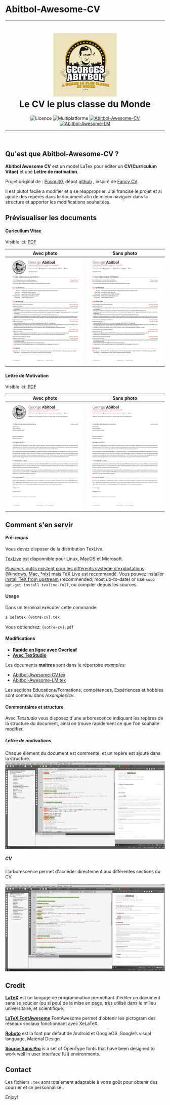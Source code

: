 # Abitbol-Awesome-CV

---
<h1 align="center">
  <a href="https://github.com/ordinatous/Awesome-CV" title="Abitbol-Awesome-CV Documentation">
    <img alt="Abitbol-Awesome-CV" src="profil_05.jpg" width="200px" height="200px" />
  </a>
  <br />
  Le CV le plus classe du Monde
</h1>


<div align="center">
  <img alt="Licence" src="https://img.shields.io/badge/Licence-MIT-blue.svg"/>
  <img alt="Multiplatforme" src="https://img.shields.io/badge/Multiplateforme-Linux----MacOS----Microsoft-blue.svg"/>
  <a href="examples/Abitbol-Awesome-CV.pdf">
    <img alt="Abitbol-Awesome-CV" src="https://img.shields.io/badge/Voir-Abitbol--Awesome--CV-green.svg" />
  </a>
  <a href="examples/Abitbol-Awesome-LM.pdf">
    <img alt="Abitbol-Awesome-LM" src="https://img.shields.io/badge/Voir-Abitbol--Awesome--LM-green.svg" />
  </a>
</div>

---

<br />

## Qu'est que Abitbol-Awesome-CV ?

**Abitbol Awesome CV** est un model LaTex pour éditer un **CV(Curriculum Vitae)** et une  **Lettre de motivation**.

Projet original de : [Posquit0](https://posquit0.com/), dépot [github](https://github.com/posquit0/Awesome-CV) , inspiré de  [Fancy CV](https://www.sharelatex.com/templates/cv-or-resume/fancy-cv).

Il est plutot facile a modifier et a se réapproprier. J'ai francisé le projet et ai ajouté des repères dans le document afin de mieux naviguer dans la structure et apporter les modifications souhaitées.


## Prévisualiser les documents

#### Curicullum Vitae

Visible ici: [PDF](https://github.com/ordinatous/Abitbol-Awesome-CV/blob/master/examples/Abitbol-Awesome-CV.pdf)

| Avec photo | Sans photo |
|:---:|:---:|
| [![Cover Letter(Photo)](examples/Abitbol-Awesome-CV.png)](examples/Abitbol-Awesome-CV.pdf)  | [![Cover Letter(Sans Photo)](examples/Abitbol-Awesome-CV-01.png)](examples/Abitbol-Awesome-CV-01.pdf) |

#### Lettre de Motivation

Visible ici: [PDF](https://github.com/ordinatous/Abitbol-Awesome-CV/blob/master/examples/Abitbol-Awesome-LM.pdf)

| Avec photo | Sans photo |
|:---:|:---:|
| [![Cover Letter(Photo)](examples/Abitbol-Awesome-LM.png)](examples/Abitbol-Awesome-CV.pdf)  | [![Cover Letter(Sans Photo)](examples/Abitbol-Awesome-LM-01.png)](examples/Abitbol-Awesome-LM-01.pdf) |




## Comment s'en servir

#### Pré-requis

Vous devez disposer de la distribution TexLive.

[TexLive](https://tug.org/texlive/) est disponnible pour Linux, MacOS et Microsoft.

  [Plusieurs outils existent pour les différents système d'exploitations (Windows, Mac, \*nix)](http://tex.stackexchange.com/q/55437) mais TeX Live est recommandé.
Vous pouvez installer  [install TeX from upstream](http://tex.stackexchange.com/q/1092) (recommended; most up-to-date) or use `sudo apt-get install texlive-full`, ou compiler depuis les sources.

#### Usage

Dans un terminal exécuter cette commande:

```bash
$ xelatex {votre-cv}.tex
```

Vous obtiendrez: ``{votre-cv}.pdf``

#### Modifications

* [**Rapide en ligne avec Overleaf**](https://www.overleaf.com/)
* [**Avec TexStudio**](https://www.texstudio.org/)

Les documents **maitres** sont dans le répertoire *examples*:
* [Abitbol-Awesome-CV.tex](examples/Abitbol-Awesome-CV.tex)
* [Abitbol-Awesome-LM.tex](examples/Abitbol-Awesome-LM.tex)

Les sections Educations/Formations, compétences, Expériences et hobbies sont contenu dans */examples/cv*.

#### Commentaires et structure

Avec *Texstudio* vous disposez d'une arborescence indiquant les repères de la structure du document, ainsi on trouve rapidement ce que l'on souhaite modifier.

##### Lettre de motivations
Chaque élément du document est commenté, et un repère est ajouté dans la structure.
![Capture Texstudio](examples/texstudio.png)

##### CV
L'arborescence permet d'accéder directement aux différentes sections du CV.

![Capture Texstudio](examples/texstudio1.png)

## Credit

[**LaTeX**](http://www.latex-project.org) est un langage de programmation permettant d'éditer un document sans se soucier (ou si peu) de la mise en page, très utilisé dans le milieu universitaire, et scientifique.

[**LaTeX FontAwesome**](https://github.com/furl/latex-fontawesome) FontAwesome permet d'obtenir les pictogram des réseaux sociaux fonctionnant avec XeLaTeX.

[**Roboto**](https://github.com/google/roboto) est la font par défaut de Android et GoogleOS ,Google’s visual language, Material Design.

[**Source Sans Pro**](https://github.com/adobe-fonts/source-sans-pro) is a set of OpenType fonts that have been designed to work well in user interface (UI) environments.


## Contact

Les fichiers `.tex` sont totalement adaptable à votre goût pour obtenir des courrier et cv personnalisé .


Enjoy!
